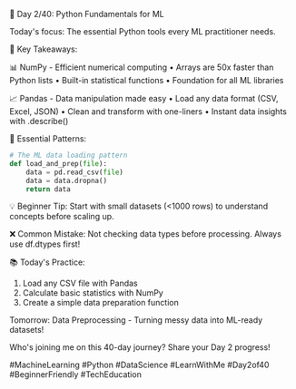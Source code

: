 🚀 Day 2/40: Python Fundamentals for ML

Today's focus: The essential Python tools every ML practitioner needs.

🎯 Key Takeaways:

📊 NumPy - Efficient numerical computing
• Arrays are 50x faster than Python lists
• Built-in statistical functions
• Foundation for all ML libraries

📈 Pandas - Data manipulation made easy
• Load any data format (CSV, Excel, JSON)
• Clean and transform with one-liners
• Instant data insights with .describe()

🔧 Essential Patterns:
```python
# The ML data loading pattern
def load_and_prep(file):
    data = pd.read_csv(file)
    data = data.dropna()
    return data
```

💡 Beginner Tip: Start with small datasets (<1000 rows) to understand concepts before scaling up.

❌ Common Mistake: Not checking data types before processing. Always use df.dtypes first!

📚 Today's Practice:
1. Load any CSV file with Pandas
2. Calculate basic statistics with NumPy
3. Create a simple data preparation function

Tomorrow: Data Preprocessing - Turning messy data into ML-ready datasets!

Who's joining me on this 40-day journey? Share your Day 2 progress! 

#MachineLearning #Python #DataScience #LearnWithMe #Day2of40 #BeginnerFriendly #TechEducation
